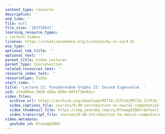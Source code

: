 ```yaml
---
content_type: resource
description: ''
end_time: ''
file: null
file_size: '183720631'
learning_resource_types:
- Lecture Videos
license: https://creativecommons.org/licenses/by-nc-sa/4.0/
ocw_type: ''
optional_tab_title: ''
optional_text: ''
parent_title: Video Lectures
parent_type: CourseSection
related_resources_text: ''
resource_index_text: ''
resourcetype: Video
start_time: ''
title: 'Lecture 12: Pseudorandom Graphs II: Second Eigenvalue  '
uid: a7ed89ea-3658-438a-8b9a-94f571be81cc
video_files:
  archive_url: https://archive.org/download/MIT18.217F19/MIT18_217F19_lec12_300k.mp4
  video_captions_file: courses/9-40-introduction-to-neural-computation-spring-2018/Rlvwagd2BmY_captions.vtt
  video_thumbnail_file: https://img.youtube.com/vi/Rlvwagd2BmY/default.jpg
  video_transcript_file: courses/9-40-introduction-to-neural-computation-spring-2018/Rlvwagd2BmY_transcript.pdf
video_metadata:
  youtube_id: Rlvwagd2BmY
---
```

